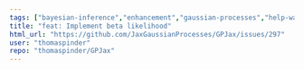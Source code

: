 ```yaml
---
tags: ["bayesian-inference","enhancement","gaussian-processes","help-wanted","jax","machine-learning","probabilistic-programming","stale"]
title: "feat: Implement beta likelihood"
html_url: "https://github.com/JaxGaussianProcesses/GPJax/issues/297"
user: "thomaspinder"
repo: "thomaspinder/GPJax"
---
```


